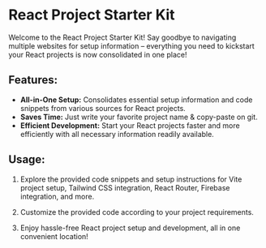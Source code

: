 # React Project Starter Kit

Welcome to the React Project Starter Kit! Say goodbye to navigating multiple websites for setup information – everything you need to kickstart your React projects is now consolidated in one place!

## Features:

- **All-in-One Setup:** Consolidates essential setup information and code snippets from various sources for React projects.
- **Saves Time:** Just write your favorite project name & copy-paste on git.
- **Efficient Development:** Start your React projects faster and more efficiently with all necessary information readily available.

## Usage:

1. Explore the provided code snippets and setup instructions for Vite project setup, Tailwind CSS integration, React Router, Firebase integration, and more.

2. Customize the provided code according to your project requirements.

3. Enjoy hassle-free React project setup and development, all in one convenient location!

